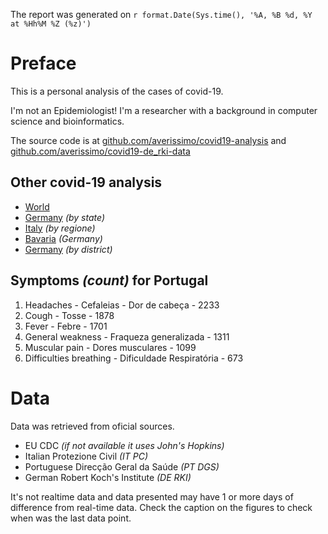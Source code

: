 The report was generated on `r format.Date(Sys.time(), '%A, %B %d, %Y at %Hh%M %Z (%z)')`

# Preface

This is a personal analysis of the cases of covid-19.

I'm not an Epidemiologist! I'm a researcher with a background in computer science and bioinformatics.

The source code is at [github.com/averissimo/covid19-analysis](https://github.com/averissimo/covid19-analysis) and [github.com/averissimo/covid19-de_rki-data](https://github.com/averissimo/covid19-de_rki-data)

## Other covid-19 analysis

* [World](https://averissimo.github.io/covid19-analysis/)
* [Germany](https://averissimo.github.io/covid19-analysis/germany.html) *(by state)*
* [Italy](https://averissimo.github.io/covid19-analysis/italy.html) *(by regione)*
* [Bavaria](https://averissimo.github.io/covid19-analysis/bayer.html) *(Germany)*
* [Germany](https://averissimo.github.io/covid19.de.data/) *(by district)*

## Symptoms *(count)* for Portugal

1. Headaches - Cefaleias - Dor de cabeça - 2233
1. Cough - Tosse - 1878
1. Fever - Febre - 1701
1. General weakness - Fraqueza generalizada - 1311
1. Muscular pain - Dores musculares - 1099
1. Difficulties breathing - Dificuldade Respiratória - 673

# Data

Data was retrieved from oficial sources.

* EU CDC *(if not available it uses John's Hopkins)*
* Italian Protezione Civil *(IT PC)*
* Portuguese Direcção Geral da Saúde *(PT DGS)*
* German Robert Koch's Institute *(DE RKI)*

It's not realtime data and data presented may have 1 or more days of difference from real-time data. Check the caption on the figures to check when was the last data point.